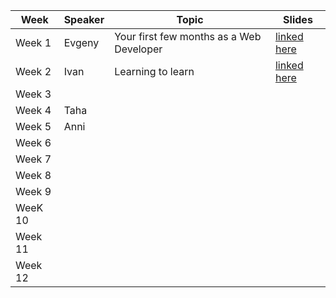 |   Week  | Speaker |  Topic  | Slides  |
|---------|---------|---------|---------|
|  Week 1 |  Evgeny | Your first few months as a Web Developer | [linked here](https://www.canva.com/design/DAE28XUuJIY/pd8PovYjv-M9vbsyENKwYg/view?utm_content=DAE28XUuJIY&utm_campaign=designshare&utm_medium=link2&utm_source=sharebutton)        |
|  Week 2 |  Ivan   | Learning to learn | [linked here](https://learning-how-to-learn.vercel.app/#0)        |
|  Week 3 |         |         |         | 
|  Week 4 | Taha    |         |         |
|  Week 5 | Anni    |         |         |
|  Week 6 |         |         |         |
|  Week 7 |         |         |         |
|  Week 8 |         |         |         |
|  Week 9 |         |         |         |
| WeeK 10 |         |         |         |
| Week 11 |         |         |         |
| Week 12 |         |         |         |
